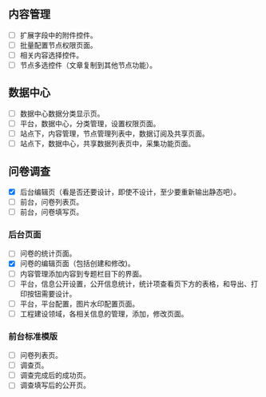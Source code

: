 ## 内容管理

- [ ] 扩展字段中的附件控件。
- [ ] 批量配置节点权限页面。
- [ ] 相关内容选择控件。
- [ ] 节点多选控件（文章复制到其他节点功能）。

## 数据中心
- [ ] 数据中心数据分类显示页。
- [ ] 平台，数据中心，分类管理，设置权限页面。
- [ ] 站点下，内容管理，节点管理列表中，数据订阅及共享页面。
- [ ] 站点下，数据中心，共享数据列表页中，采集功能页面。

## 问卷调查
- [x] 后台编辑页（看是否还要设计，即使不设计，至少要重新输出静态吧）。
- [ ] 前台，问卷列表页。
- [ ] 前台，问卷填写页。

### 后台页面

- [ ] 问卷的统计页面。
- [x] 问卷的编辑页面（包括创建和修改)。
- [ ] 内容管理添加内容到专题栏目下的界面。
- [ ] 平台，信息公开设置，公开信息统计，统计项查看页下方的表格，和导出、打印按钮需要设计。
- [ ] 平台，平台配置，图片水印配置页面。
- [ ] 工程建设领域，各相关信息的管理，添加，修改页面。

### 前台标准模版

- [ ] 问卷列表页。
- [ ] 调查页。
- [ ] 调查完成后的成功页。
- [ ] 调查填写后的公开页。
